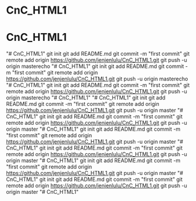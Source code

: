 # CnC_HTML1
# CnC_HTML1
"# CnC_HTML1"  git init git add README.md git commit -m "first commit" git remote add origin https://github.com/jenjenlulu/CnC_HTML1.git git push -u origin masterecho "# CnC_HTML1"  git init git add README.md git commit -m "first commit" git remote add origin https://github.com/jenjenlulu/CnC_HTML1.git git push -u origin masterecho "# CnC_HTML1"  git init git add README.md git commit -m "first commit" git remote add origin https://github.com/jenjenlulu/CnC_HTML1.git git push -u origin masterecho "# CnC_HTML1" 
"# CnC_HTML1"  git init git add README.md git commit -m "first commit" git remote add origin https://github.com/jenjenlulu/CnC_HTML1.git git push -u origin master
"# CnC_HTML1"  git init git add README.md git commit -m "first commit" git remote add origin https://github.com/jenjenlulu/CnC_HTML1.git git push -u origin master
"# CnC_HTML1"  git init git add README.md git commit -m "first commit" git remote add origin https://github.com/jenjenlulu/CnC_HTML1.git git push -u origin master
"# CnC_HTML1"  git init git add README.md git commit -m "first commit" git remote add origin https://github.com/jenjenlulu/CnC_HTML1.git git push -u origin master
"# CnC_HTML1"  git init git add README.md git commit -m "first commit" git remote add origin https://github.com/jenjenlulu/CnC_HTML1.git git push -u origin master
"# CnC_HTML1"  git init git add README.md git commit -m "first commit" git remote add origin https://github.com/jenjenlulu/CnC_HTML1.git git push -u origin master
"# CnC_HTML1" 
